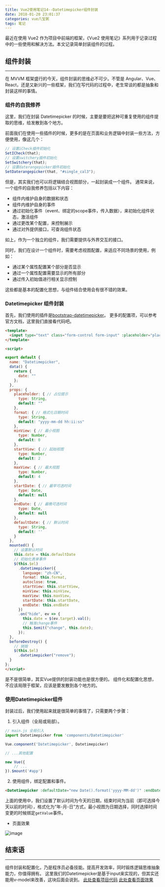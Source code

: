 ```yaml
---
title: Vue2使用笔记14--Datetimepicker组件封装
date: 2018-01-20 23:01:37
categories: vue八宝粥
tags: 笔记
---
```


最近在使用 Vue2 作为项目中前端的框架，《Vue2 使用笔记》系列用于记录过程中的一些使用和解决方法。本文记录简单封装组件的过程。

<!--more-->

## 组件封装

---

在 MVVM 框架盛行的今天，组件封装的思维必不可少。不管是 Angular、Vue、React，还是又新兴的一些框架，我们在写代码的过程中，老生常谈的都是抽象和封装这样的事情。

### 组件的自我修养

这里，我们在封装 Datetimepicker 的时候，主要是要把这种可重复使用的组件提取的思维，给发散到各个地方。

前面我们在使用一些插件的时候，更多的是在页面和业务逻辑中封装一些方法，方便使用，像这几个：

```js
// 设置iCheck插件初始化
SetICheck(that);
// 设置switchery插件初始化
SetSwitchery(that);
// 设置daterangepicker插件初始化
SetDaterangepicker(that, "#single_cal3");
```

但是，其实我们也可以将逻辑结合视图部分，一起封装成一个组件。
通常来说，一个组件的自我修养包括以下内容：
- 组件内维护自身的数据和状态
- 组件内维护自身的事件
- 通过初始化事件（event、绑定的scope事件，传入数据），来初始化组件状态，激活组件
- 通过更改某个配置，来控制展示
- 通过对外提供接口，可查询组件状态

如上，作为一个独立的组件，我们需要提供与外界交互的接口。

同时，我们在设计一个组件时，需要考虑视图配置，来适应不同场景的使用，例如：
- 通过某个属性配置某个部分是否显示
- 通过一个属性配置需要显示的所有部分
- 通过传入初始值进行相关显示控制

这些都是基本的配置化思想，与组件结合使用会有很不错的效果。

### Datetimepicker 组件封装
首先，我们使用的插件是[bootstrap-datetimepicker](http://www.bootcss.com/p/bootstrap-datetimepicker/)。
更多的配置项，可以参考官方文档，这里我们直接看代码吧。

```html
<template>
  <input type="text" class="form-control form-input" :placeholder="placeholder" :value="date" style="position: relative;">
</template>

<script>

export default {
  name: "Datetimepicker",
  data() {
    return {
      date: ""
    };
  },
  props: {
    placeholder: { // 占位提示
      type: String,
      default: ""
    },
    format: { // 格式化日期时间
      type: String,
      default: "yyyy-mm-dd hh:ii:ss"
    },
    minView: { // 最小视图
      type: Number,
      default: 0
    },
    startView: { // 起始视图
      type: Number,
      default: 2
    },
    maxView: { // 最大视图
      type: Number,
      default: 4
    },
    startDate: { // 最早可选时间
      type: Date,
      default: null
    },
    endDate: { // 最晚可选时间
      type: Date,
      default: null
    },
    defaultDate: { // 默认时间
      type: String,
      default: ''
    }
  },
  mounted() {
    // 设置默认时间
    this.date = this.defaultDate
    // 初始化表单事件
    $(this.$el)
      .datetimepicker({
        language: "zh-CN",
        format: this.format,
        autoclose: true,
        startView: this.startView,
        minView: this.minView,
        maxView: this.maxView,
        startDate: this.startDate,
        endDate: this.endDate
      })
      .on("hide", ev => {
        this.date = $(ev.target).val();
        // 触发change事件
        this.$emit("change", this.date);
      });
  },
  beforeDestroy() {
    // 销毁
    $(this.$el)
      .datetimepicker("remove");
  }
};
</script>
```

是不是很简单，其实Vue提供的封装功能也是很方便的。
组件化和配置化思想，不应该局限于框架，应该是要发散到各个地方的。

### 使用Datetimepicker组件
封装过后，我们使用起来就是很简单的事情了，只需要两个步骤：
1. 引入组件（全局或局部）。

``` js
// main.js 全局引入
import Datetimepicker from 'components/Datetimepicker'

Vue.component('Datetimepicker', Datetimepicker)

// ...其他配置

new Vue({
    // ...
}).$mount('#app')
```

2. 使用组件，绑定配置和事件。

``` html
<Datetimepicker :defaultDate="new Date().format('yyyy-MM-dd')" :endDate="new Date()" :format="'yyyy-mm-dd'" :minView="4" @change="getValue($event)"  />
```

上面的使用中，我们设置了默认时间为今天的日期，结束时间为当前（即可选择今天以前的时间），格式化为“年-月-日”方式，最小视图为日期选择，同时选择时间变更的时候绑定`getValue`事件。

* 页面效果

![image](https://github-imglib-1255459943.cos.ap-chengdu.myqcloud.com/1514893996%281%29.jpg)

## 结束语

---

组件封装和配置化，乃是程序员必备技能。提高开发效率，同时锻炼逻辑思维抽象能力，你值得拥有。
这里我们的Datetimepicker是基于input来实现的，但其实还能用v-model来改善，这块后面会说到。
[此处查看项目代码](https://github.com/godbasin/godbasin.github.io/tree/blog-codes/vue2-notes/14-sealed-component)
[此处查看页面效果](http://vue2-notes.godbasin.com/14-sealed-component/index.html#/app/logs)
